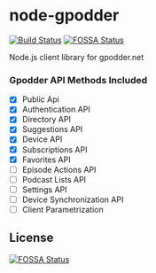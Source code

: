 # node-gpodder

[![Build Status](https://travis-ci.org/Shriram-Balaji/node-gpodder.svg?branch=master)](https://travis-ci.org/Shriram-Balaji/node-gpodder)
[![FOSSA Status](https://app.fossa.io/api/projects/git%2Bgithub.com%2FShriram-Balaji%2Fnode-gpodder.svg?type=shield)](https://app.fossa.io/projects/git%2Bgithub.com%2FShriram-Balaji%2Fnode-gpodder?ref=badge_shield)

Node.js client library for gpodder.net

### Gpodder API Methods Included

* [x] Public Api
* [x] Authentication API
* [x] Directory API
* [x] Suggestions API
* [x] Device API
* [x] Subscriptions API
* [x] Favorites API
* [ ] Episode Actions API
* [ ] Podcast Lists API
* [ ] Settings API
* [ ] Device Synchronization API
* [ ] Client Parametrization

## License

[![FOSSA Status](https://app.fossa.io/api/projects/git%2Bgithub.com%2FShriram-Balaji%2Fnode-gpodder.svg?type=large)](https://app.fossa.io/projects/git%2Bgithub.com%2FShriram-Balaji%2Fnode-gpodder?ref=badge_large)
